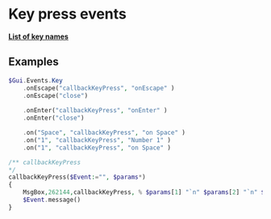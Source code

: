 # Key press events  

__[List of key names](https://autohotkey.com/docs/KeyList.htm#General_keys)__  
## Examples  
``` php
$Gui.Events.Key    .onEscape("callbackKeyPress", "onEscape" )     .onEscape("close")        .onEnter("callbackKeyPress", "onEnter" )     .onEnter("close")    .on("Space", "callbackKeyPress", "on Space" )    .on("1", "callbackKeyPress", "Number 1" )    .on("1", "callbackKeyPress", "on Space" )         /** callbackKeyPress*/callbackKeyPress($Event:="", $params*){    MsgBox,262144,callbackKeyPress, % $params[1] "`n" $params[2] "`n" $params[3],5    $Event.message()}
```  